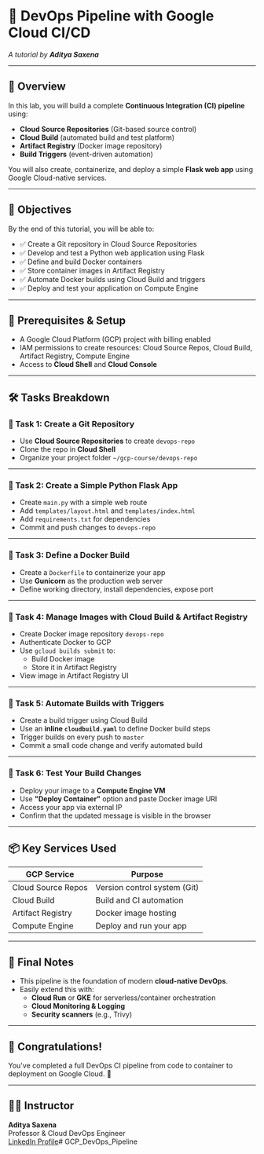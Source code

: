 # 🚀 DevOps Pipeline with Google Cloud CI/CD

_A tutorial by **Aditya Saxena**_

---

## 📘 Overview

In this lab, you will build a complete **Continuous Integration (CI) pipeline** using:
- **Cloud Source Repositories** (Git-based source control)
- **Cloud Build** (automated build and test platform)
- **Artifact Registry** (Docker image repository)
- **Build Triggers** (event-driven automation)

You will also create, containerize, and deploy a simple **Flask web app** using Google Cloud-native services.

---

## 🎯 Objectives

By the end of this tutorial, you will be able to:

- ✅ Create a Git repository in Cloud Source Repositories  
- ✅ Develop and test a Python web application using Flask  
- ✅ Define and build Docker containers  
- ✅ Store container images in Artifact Registry  
- ✅ Automate Docker builds using Cloud Build and triggers  
- ✅ Deploy and test your application on Compute Engine  

---

## 🧪 Prerequisites & Setup

- A Google Cloud Platform (GCP) project with billing enabled
- IAM permissions to create resources: Cloud Source Repos, Cloud Build, Artifact Registry, Compute Engine
- Access to **Cloud Shell** and **Cloud Console**

---

## 🛠️ Tasks Breakdown

### 🔹 Task 1: Create a Git Repository
- Use **Cloud Source Repositories** to create `devops-repo`
- Clone the repo in **Cloud Shell**
- Organize your project folder `~/gcp-course/devops-repo`

---

### 🔹 Task 2: Create a Simple Python Flask App
- Create `main.py` with a simple web route
- Add `templates/layout.html` and `templates/index.html`
- Add `requirements.txt` for dependencies
- Commit and push changes to `devops-repo`

---

### 🔹 Task 3: Define a Docker Build
- Create a `Dockerfile` to containerize your app
- Use **Gunicorn** as the production web server
- Define working directory, install dependencies, expose port

---

### 🔹 Task 4: Manage Images with Cloud Build & Artifact Registry
- Create Docker image repository `devops-repo`
- Authenticate Docker to GCP
- Use `gcloud builds submit` to:
  - Build Docker image
  - Store it in Artifact Registry
- View image in Artifact Registry UI

---

### 🔹 Task 5: Automate Builds with Triggers
- Create a build trigger using Cloud Build
- Use an **inline `cloudbuild.yaml`** to define Docker build steps
- Trigger builds on every push to `master`
- Commit a small code change and verify automated build

---

### 🔹 Task 6: Test Your Build Changes
- Deploy your image to a **Compute Engine VM**
- Use **"Deploy Container"** option and paste Docker image URI
- Access your app via external IP
- Confirm that the updated message is visible in the browser

---

## 📦 Key Services Used

| GCP Service         | Purpose                             |
|---------------------|-------------------------------------|
| Cloud Source Repos  | Version control system (Git)        |
| Cloud Build         | Build and CI automation             |
| Artifact Registry   | Docker image hosting                |
| Compute Engine      | Deploy and run your app             |

---

## 🧠 Final Notes

- This pipeline is the foundation of modern **cloud-native DevOps**.
- Easily extend this with:
  - **Cloud Run** or **GKE** for serverless/container orchestration
  - **Cloud Monitoring & Logging**
  - **Security scanners** (e.g., Trivy)

---

## 🏁 Congratulations!

You've completed a full DevOps CI pipeline from code to container to deployment on Google Cloud. 🚀

---

## 👨‍🏫 Instructor

**Aditya Saxena**  
Professor & Cloud DevOps Engineer  
[LinkedIn Profile](https://www.linkedin.com/in/itsadisxnn)# GCP_DevOps_Pipeline
